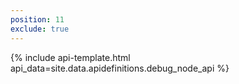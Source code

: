 ```yaml
---
position: 11
exclude: true
---
```

{% include api-template.html api_data=site.data.apidefinitions.debug_node_api %}